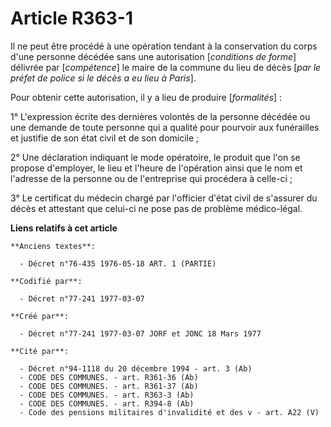 # Article R363-1

Il ne peut être procédé à une opération tendant à la conservation du corps d'une personne décédée sans une autorisation
[*conditions de forme*] délivrée par [*compétence*] le maire de la commune du lieu de décès [*par le préfet de police si le
décès a eu lieu à Paris*].

Pour obtenir cette autorisation, il y a lieu de produire [*formalités*] :

1° L'expression écrite des dernières volontés de la personne décédée ou une demande de toute personne qui a qualité pour
pourvoir aux funérailles et justifie de son état civil et de son domicile ;

2° Une déclaration indiquant le mode opératoire, le produit que l'on se propose d'employer, le lieu et l'heure de l'opération
ainsi que le nom et l'adresse de la personne ou de l'entreprise qui procédera à celle-ci ;

3° Le certificat du médecin chargé par l'officier d'état civil de s'assurer du décès et attestant que celui-ci ne pose pas de
problème médico-légal.

**Liens relatifs à cet article**

	**Anciens textes**:

	  - Décret n°76-435 1976-05-18 ART. 1 (PARTIE)

	**Codifié par**:

	  - Décret n°77-241 1977-03-07

	**Créé par**:

	  - Décret n°77-241 1977-03-07 JORF et JONC 18 Mars 1977

	**Cité par**:

	  - Décret n°94-1118 du 20 décembre 1994 - art. 3 (Ab)
	  - CODE DES COMMUNES. - art. R361-36 (Ab)
	  - CODE DES COMMUNES. - art. R361-37 (Ab)
	  - CODE DES COMMUNES. - art. R363-3 (Ab)
	  - CODE DES COMMUNES. - art. R394-8 (Ab)
	  - Code des pensions militaires d'invalidité et des v - art. A22 (V)
